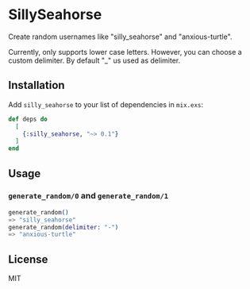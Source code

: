 # SillySeahorse

Create random usernames like "silly_seahorse" and "anxious-turtle".

Currently, only supports lower case letters. However, you can choose
a custom delimiter. By default "_" us used as delimiter.

## Installation

Add `silly_seahorse` to your list of dependencies in `mix.exs`:

```elixir
def deps do
  [
    {:silly_seahorse, "~> 0.1"}
  ]
end
```

## Usage

### `generate_random/0` and `generate_random/1`

```elixir
generate_random()
=> "silly_seahorse"
generate_random(delimiter: "-")
=> "anxious-turtle"
```

## License

MIT
